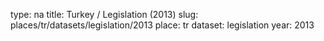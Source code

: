 type: na
title: Turkey / Legislation (2013)
slug: places/tr/datasets/legislation/2013
place: tr
dataset: legislation
year: 2013
